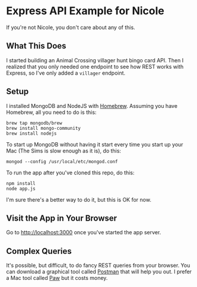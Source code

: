 # Express API Example for Nicole

If you're not Nicole, you don't care about any of this.

## What This Does

I started building an Animal Crossing villager hunt bingo card API. Then I realized that you only
needed one endpoint to see how REST works with Express, so I've only added a `villager` endpoint.

## Setup

I installed MongoDB and NodeJS with [Homebrew](https://brew.sh/). Assuming you have
Homebrew, all you need to do is this:

    brew tap mongodb/brew
    brew install mongo-community
    brew install nodejs

To start up MongoDB without having it start every time you start up your Mac (The Sims is slow enough as it is), do this:

    mongod --config /usr/local/etc/mongod.conf

To run the app after you've cloned this repo, do this:

    npm install
    node app.js

I'm sure there's a better way to do it, but this is OK for now.

## Visit the App in Your Browser

Go to [http://localhost:3000](http://localhost:3000/) once you've started the app server.

## Complex Queries

It's possible, but difficult, to do fancy REST queries from your browser. You can download a graphical tool called [Postman](https://www.postman.com/) that will help you out. I prefer a Mac tool called [Paw](https://paw.cloud/) but it costs money.
